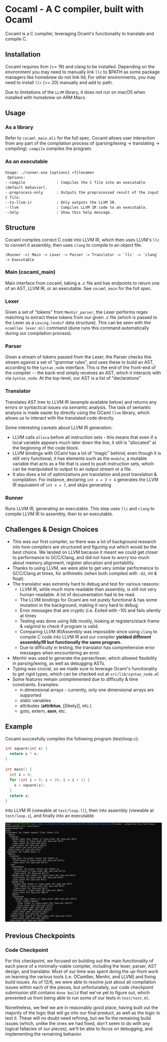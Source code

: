 # Cocaml - A C compiler, built with Ocaml
Cocaml is a C compiler, leveraging Ocaml's functionality to translate and compile C.

## Installation

Cocaml requires llvm (>= 19) and clang to be installed. Depending on the environment you may need to manually link `llc` to $PATH as some package managers like homebrew do not link lld; For other environments, you may need to install `llc` (>= 20) manually and add to path. 

Due to limitations of the `LLVM` library, it does not run on macOS when installed with homebrew on ARM Macs.

## Usage
### As a library
Refer to `cocaml_main.mli` for the full spec. Cocaml allows user interaction from any part of the compilation process of (parsing/lexing -> translating -> compiling). `compile` compiles the program.

### As an executable
```
Usage: ./runner.exe [options] <filename>
 Options:
--compile              : Compiles the C file into an executable (default behavior).
--preprocess-only      : Outputs the preprocessed result of the input C file.
--to-llvm-ir           : Only outputs the LLVM IR.
--llvm                 : Compiles LLVM IR code to an executable.
--help                 : Show this help message.
```

## Structure

Cocaml compiles correct C code into LLVM IR, which then uses LLVM's `llc` to convert it assembly, then uses `clang` to compile to an object file.
```
(Runner ->) Main -> Lexer -> Parser -> Translator -> `llc` -> `clang` -> Executable
```

### Main (cocaml_main)
Main interface from cocaml, taking a .c file and has endpoints to return one of an AST, LLVM IR, or an executable. See `cocaml_main` for the full spec.

### Lexer
Given a set of "tokens" from `Menhir_parser`, the Lexer performs regex matching to extract these tokens from our given .c file (which is passed to the Lexer as a `Lexing.lexbuf` data structure). This can be seen with the `ocamllex lexer.mll` command (dune runs this command automatically during our compilation process). 

### Parser
Given a stream of tokens passed from the Lexer, the Parser checks this stream against a set of "grammar rules", and uses these to build an AST, according to the `Syntax_node` interface. This is the end of the front-end of the compiler -- the back-end simply receives an AST, which it interacts with via `Syntax_node`. At the top-level, our AST is a list of "declarations"

### Translator
Translates AST tree to LLVM IR (example available below) and returns any errors or syntactical issues via semantic analysis. The task of semantic analysis is made easier by directly using the OCaml `llvm` library, which allows us to interact with the translated code directly.

Some interesting caveats about LLVM IR generation:
- LLVM calls `alloca` before all instruction sets - this means that even if a local variable appears much later down the line, it still is "allocated" at the beginning of the code block. 
- LLVM bindings with OCaml has a lot of "magic" behind; even though it is still very functional, it has elements such as the `module`, a mutable variable that acts as a file that is used to push instruction sets, which can be manipulated to output to an output stream or a file.
- It also does a lot of optimizations *pre* translation and *post* translation & compilation. For instance, declaring `int x = 3 + 4` generates the LLVM IR equivalent of `int x = 7`, and skips generating 

### Runner
Runs LLVM IR, generating an executable. This step uses `llc` and `clang` to compile LLVM IR to assembly, then to an executable. 

## Challenges & Design Choices
- This was our first compiler, so there was a lot of background research into how compilers are structured and figuring out which would be the best choice. We landed on LLVM because it meant we could get closer to performance to GCC/Clang, and did not have to worry too much about memory alignment, register allocation and portability.
- Thanks to using LLVM, we were able to get very similar performance to GCC/Clang at times, for arithmetic (when both compiled with `-O2`, int & float).
- The translator was extremly hard to debug and test for various reasons:
    - LLVM IR, while much more readable then assembly, is still not very human-readable. A lot of documentation had to be read.
    - The LLVM bindings for Ocaml are not purely functional & has some mutation in the background, making it very hard to debug.
    - Error messages that are cryptic (i.e. Exited with -10) and fails silently at times
    - Testing was done using lldb mostly, looking at registers/stack frame & valgrind to check if program is valid.
    - Comparing LLVM IR/Assembly was impossible since using `clang` to compile C code into LLVM IR and our compiler **yielded different assembly/IR but functionally the same program.**
    - Due to difficulty in testing, the translator has comprehensive error messages when encountering an error.
- Menhir was used to generate the parser/lexer, which allowed flexibility in parsing/lexing, as well as debugging ASTs.
- Typing was crucial, so we made sure to leverage Ocaml's functionality to get rigid types, which can be checked out at `src/lib/syntax_node.ml`
- Some features remain unimplemented due to difficulty & time constraints. Examples:
    - n-dimensional arrays - currently, only one dimensional arrays are supported
    - static variables
    - attributes (__attribtue__, [[likely]], etc.)
    - goto, extern, __asm__, etc.

## Example

Cocaml succesfully compiles the following program (test/loop.c):
```c
int square(int x) {
  return x * x;
}

int main() {
  int x = 0;
  for (int i = 0; i < 10; i = i + 1) {
    x = square(x);
  }
  return x;
}
```

into LLVM IR (viewable at `test/loop.ll`), then into assembly (viewable at `test/loop.s`), and finally into an executable.

![alt text](image.png)


## Previous Checkpoints

### Code Checkpoint

For this checkpoint, we focused on building out the main functionality of each piece of a minimally-viable compiler, including the lexer, parser, AST design, and translator. Most of our time was spent doing the up-front work on learning the various tools (i.e. OCamllex, Menhir, and LLVM) and fixing build issues. As of 12/6, we were able to resolve just about all compilation issues within each of the pieces, but unfortunately,  our code checkpoint submission still contains `dune build` that we've yet to figure out, which prevented us from being able to run some of our tests in `test/test.ml`.  

Nonetheless, we feel we are in reasonably good place, having built out the majority of the logic that will go into our final product, as well as the logic to test it. These will no doubt need refining, but we fix the remaining build issues (which, unlike the ones we had fixed, don't seem to do with any logical fallacies of our pieces), we'll be able to focus on debugging, and implementing the remaining behavior.  